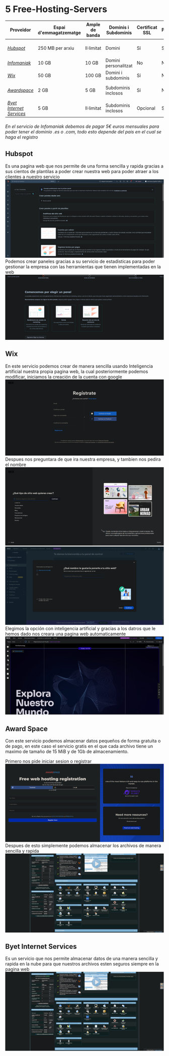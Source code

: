 # 5 Free-Hosting-Servers



| Proveïdor              | Espai d'emmagatzematge | Ample de banda       | Dominis i Subdominis   | Certificat SSL | Publicitat | Altres Característiques         |
|------------------------|------------------------|----------------------|------------------------|----------------|------------|----------------------------------|
| [*Hubspot*](https://www.hubspot.es/)          | 250 MB per arxiu      | Il·limitat           | Domini                | Sí             | Sí         | Integració CRM, analítica integrada          |
| [*Infomaniak*](https://www.infomaniak.com/es)            | 10 GB                  | 10 GB               | Domini personalitzat  | No             | No         | Eina de correu professional          |
| [*Wix*](https://es.wix.com/)             | 50 GB                 | 100 GB              | Domini i subdominis    | Sí             | No         | Plantilles web, suport 24/7      |
| [*Awardspace*](https://www.awardspace.com/)          | 2 GB                  | 5 GB                | Subdominis inclosos    | Sí             | No         | Constructor web, suport bàsic    |
| [*Byet Internet Services*](https://byet.host/)| 5 GB                  | Il·limitat          | Subdominis inclosos                    | Opcional       | Sí         | Hosting gratuït amb restriccions |

###### En el servicio de Infomaniak debemos de pagar 5€ euros mensuales para poder tener el dominio .es o .com, todo esto depende del pais en el cual se haga el registro 
## Hubspot
Es una pagina web que nos permite de una forma sencilla y rapida gracias a sus cientos de plantilas a poder crear nuestra web para poder atraer a los clientes a nuestro servicio
![](Hubspot.png)
Podemos crear paneles gracias a su servicio de estadisticas para poder gestionar la empresa con las herramientas que tienen implementadas en la web
![](panel.png) 
## Wix
En este servicio podemos crear de manera sencilla usando Inteligencia artificial nuestra propia pagina web, la cual posteriormente podemos modificar, iniciamos la creación de la cuenta con google
![](inicio.png)
Despues nos preguntara de que ira nuestra empresa, y tambien nos pedira el nombre
![](elegir.png)
![](nombre.png)
Elegimos la opción con inteligencia artificial y gracias a los datros que le hemos dado nos creara una pagina web automaticamente
![](Wix(10).png)

## Award Space
Con este servicio podemos almacenar datos pequeños de forma gratuita o de pago, en este caso el servicio gratis en el que cada archivo tiene un maximo de tamaño de 15 MiB y de 1Gb de almacenamiento.

Primero nos pide iniciar sesion o registrar
![](aawarregis.png)
Despues de esto simplemente podemos almacenar los archivos de manera sencilla y rapida
![](inicioa.png)

## Byet Internet Services
Es un servicio que nos permite almacenar datos de una manera sencilla y rapida en la nube para que nuestros archivos esten seguros siempre en la pagina web
![](inicioa.png)
